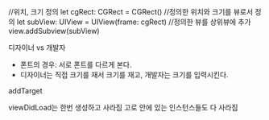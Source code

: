 //위치, 크기 정의
let cgRect: CGRect = CGRect()
//정의한 위치와 크기를 뷰로서 정의
let subView: UIView = UIView(frame: cgRect)
//정의한 뷰를 상위뷰에 추가
view.addSubview(subView)

디자이너 vs 개발자

- 폰트의 경우: 서로 폰트를 다르게 본다.
- 디자이너는 직접 크기를 재서 크기를 재고, 개발자는 크기를 입력시킨다.

addTarget

viewDidLoad는 한번 생성하고 사라짐
고로 안에 있는 인스턴스들도 다 사라짐
